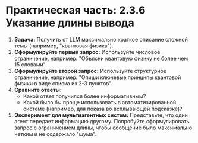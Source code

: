# Практическая часть: 2.3.6 Указание длины вывода

1.  **Задача:** Получить от LLM максимально краткое описание сложной темы (например, "квантовая физика").
2.  **Сформулируйте первый запрос:** Используйте числовое ограничение, например: "Объясни квантовую физику не более чем 15 словами".
3.  **Сформулируйте второй запрос:** Используйте структурное ограничение, например: "Опиши ключевые принципы квантовой физики в виде списка из 2-3 пунктов".
4.  **Сравните ответы:**
    *   Какой ответ получился более информативным?
    *   Какой было бы проще использовать в автоматизированной системе (например, для показа во всплывающей подсказке)?
5.  **Эксперимент для мультиагентных систем:** Представьте, что один агент передает информацию другому. Попробуйте сформулировать запрос с ограничением длины, чтобы сообщение было максимально четким и не содержало "шума". 